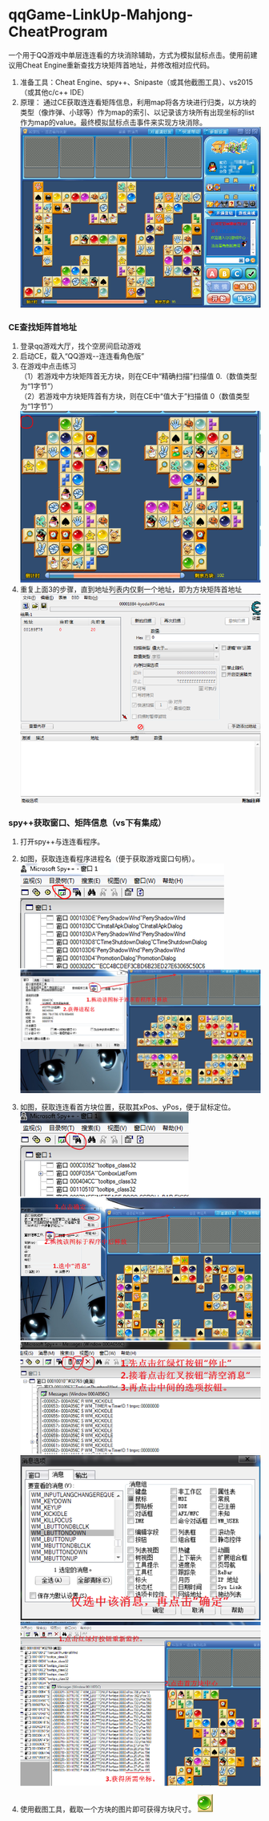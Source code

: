 # qqGame-LinkUp-Mahjong-CheatProgram
一个用于QQ游戏中单层连连看的方块消除辅助，方式为模拟鼠标点击。使用前建议用Cheat Engine重新查找方块矩阵首地址，并修改相对应代码。
1. 准备工具：Cheat Engine、spy++、Snipaste（或其他截图工具）、vs2015（或其他c/c++ IDE）
2. 原理： 通过CE获取连连看矩阵信息，利用map将各方块进行归类，以方块的类型（像炸弹、小球等）作为map的索引、以记录该方块所有出现坐标的list作为map的value。最终模拟鼠标点击事件来实现方块消除。
![image](https://github.com/Gaveu/qqGame-LinkUp-Mahjong-CheatProgram/blob/master/LLKfuzhu/picture/01.png)


### CE查找矩阵首地址
1. 登录qq游戏大厅，找个空房间启动游戏
2. 启动CE，载入“QQ游戏--连连看角色版”
3. 在游戏中点击练习</br>
（1）若游戏中方块矩阵首无方块，则在CE中“精确扫描”扫描值 0.（数值类型为“1字节”）</br>
（2）若游戏中方块矩阵首有方块，则在CE中“值大于”扫描值 0（数值类型为“1字节”）</br>
![image](https://github.com/Gaveu/qqGame-LinkUp-Mahjong-CheatProgram/blob/master/LLKfuzhu/picture/02.png)
4. 重复上面3的步骤，直到地址列表内仅剩一个地址，即为方块矩阵首地址
![image](https://github.com/Gaveu/qqGame-LinkUp-Mahjong-CheatProgram/blob/master/LLKfuzhu/picture/03.png)

### spy++获取窗口、矩阵信息（vs下有集成）
1. 打开spy++与连连看程序。
2. 如图，获取连连看程序进程名（便于获取游戏窗口句柄）。
![image](https://github.com/Gaveu/qqGame-LinkUp-Mahjong-CheatProgram/blob/master/LLKfuzhu/picture/04.png)</br>
![image](https://github.com/Gaveu/qqGame-LinkUp-Mahjong-CheatProgram/blob/master/LLKfuzhu/picture/05.png)


3. 如图，获取连连看首方块位置，获取其xPos、yPos，便于鼠标定位。
![image](https://github.com/Gaveu/qqGame-LinkUp-Mahjong-CheatProgram/blob/master/LLKfuzhu/picture/06.png)</br>
![image](https://github.com/Gaveu/qqGame-LinkUp-Mahjong-CheatProgram/blob/master/LLKfuzhu/picture/07.png)</br>
![image](https://github.com/Gaveu/qqGame-LinkUp-Mahjong-CheatProgram/blob/master/LLKfuzhu/picture/08.png)</br>
![image](https://github.com/Gaveu/qqGame-LinkUp-Mahjong-CheatProgram/blob/master/LLKfuzhu/picture/09.png)</br>
![image](https://github.com/Gaveu/qqGame-LinkUp-Mahjong-CheatProgram/blob/master/LLKfuzhu/picture/10.png)


4. 使用截图工具，截取一个方块的图片即可获得方块尺寸。
![image](https://github.com/Gaveu/qqGame-LinkUp-Mahjong-CheatProgram/blob/master/LLKfuzhu/picture/11.png)
